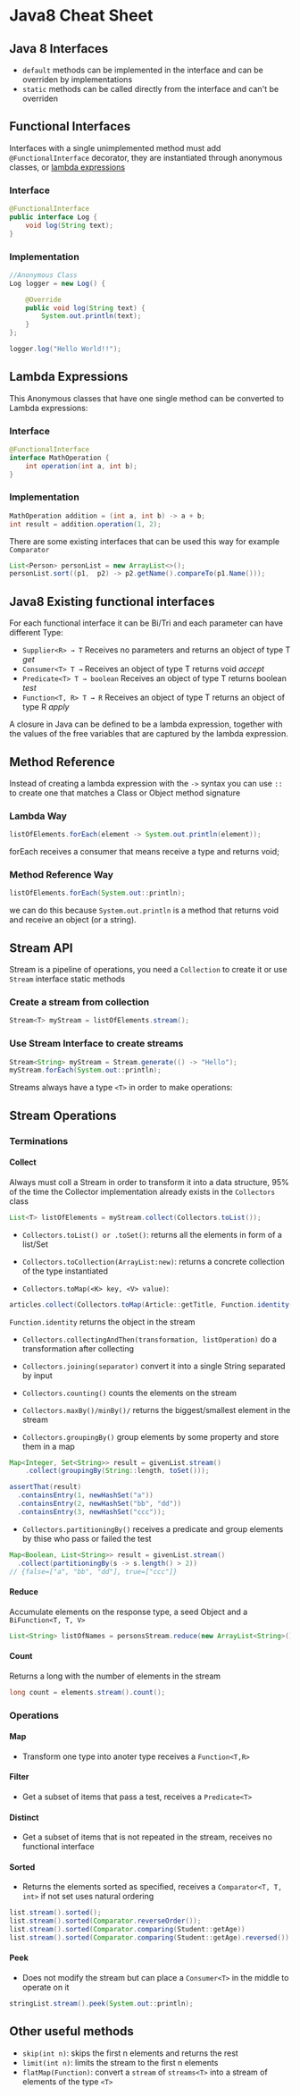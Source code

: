 # Java8 Cheat Sheet

## Java 8 Interfaces

- `default` methods can be implemented in the interface and can be overriden by implementations
- `static` methods can be called directly from the interface and can't be overriden

## Functional Interfaces

Interfaces with a single unimplemented method must add `@FunctionalInterface` decorator, they are instantiated through anonymous classes, or [lambda expressions](#lambda-expressions)

### Interface
```java
@FunctionalInterface
public interface Log {
    void log(String text);
}
```

### Implementation
```java
//Anonymous Class
Log logger = new Log() {

    @Override
    public void log(String text) {
        System.out.println(text);
    }
};

logger.log("Hello World!!");
```

## Lambda Expressions

This Anonymous classes that have one single method can be converted to Lambda expressions:

### Interface
```java
@FunctionalInterface
interface MathOperation {
    int operation(int a, int b);
}
```

### Implementation
```java
MathOperation addition = (int a, int b) -> a + b;
int result = addition.operation(1, 2);
```

There are some existing interfaces that can be used this way for example `Comparator`

```java
List<Person> personList = new ArrayList<>();
personList.sort((p1,  p2) -> p2.getName().compareTo(p1.Name()));
```

## Java8 Existing functional interfaces

For each functional interface it can be Bi/Tri and each parameter can have different Type:

- `Supplier<R> → T` Receives no parameters and returns an object of type T *get*
- `Consumer<T> T →` Receives an object of type T returns void *accept*
- `Predicate<T> T → boolean` Receives an object of type T returns boolean *test*
- `Function<T, R> T	→ R` Receives an object of type T returns an object of type R *apply*


A closure in Java can be defined to be a lambda expression, together with the values of the free variables that are captured by the lambda expression.


## Method Reference

Instead of creating a lambda expression with the `->` syntax you can use `::` to create one that matches a Class or Object method signature

### Lambda Way
```java
listOfElements.forEach(element -> System.out.println(element));
```

forEach receives a consumer that means receive a type and returns void;

### Method Reference Way
```java
listOfElements.forEach(System.out::println);
```

we can do this because `System.out.println` is a method that returns void and receive an object (or a string).

## Stream API

Stream is a pipeline of operations, you need a `Collection` to create it or use `Stream` interface static methods

### Create a stream from collection
```java
Stream<T> myStream = listOfElements.stream();
```

### Use Stream Interface to create streams
```java
Stream<String> myStream = Stream.generate(() -> "Hello");
myStream.forEach(System.out::println);
```

Streams always have a type `<T>` in order to make operations:

## Stream Operations

### Terminations

#### Collect
Always must coll a Stream in order to transform it into a data structure, 95% of the time the Collector implementation already exists in the `Collectors` class

```java
List<T> listOfElements = myStream.collect(Collectors.toList());
```

- `Collectors.toList() or .toSet()`: returns all the elements in form of a list/Set

- `Collectors.toCollection(ArrayList:new)`: returns a concrete collection of the type instantiated

- `Collectors.toMap(<K> key, <V> value)`:

```java
articles.collect(Collectors.toMap(Article::getTitle, Function.identity()));
```

  `Function.identity` returns the object in the stream

- `Collectors.collectingAndThen(transformation, listOperation)` do a transformation after collecting

- `Collectors.joining(separator)` convert it into a single String separated by input

- `Collectors.counting()` counts the elements on the stream

- `Collectors.maxBy()/minBy()/` returns the biggest/smallest element in the stream

- `Collectors.groupingBy()` group elements by some property and store them in a map

```java
Map<Integer, Set<String>> result = givenList.stream()
    .collect(groupingBy(String::length, toSet()));

assertThat(result)
  .containsEntry(1, newHashSet("a"))
  .containsEntry(2, newHashSet("bb", "dd"))
  .containsEntry(3, newHashSet("ccc"));
```

- `Collectors.partitioningBy()` receives a predicate and group elements by thise who pass or failed the test

```java
Map<Boolean, List<String>> result = givenList.stream()
  .collect(partitioningBy(s -> s.length() > 2))
// {false=["a", "bb", "dd"], true=["ccc"]}
```

#### Reduce

Accumulate elements on the response type, a seed Object and a `BiFunction<T, T, V>`

```java
List<String> listOfNames = personsStream.reduce(new ArrayList<String>(), (accumulator, person) -> accumulator.add(person.getName()));
```

#### Count

Returns a long with the number of elements in the stream

```java
long count = elements.stream().count();
```

### Operations

#### Map

- Transform one type into anoter type receives a `Function<T,R>`

#### Filter

- Get a subset of items that pass a test, receives a `Predicate<T>`

#### Distinct

- Get a subset of items that is not repeated in the stream, receives no functional interface

#### Sorted

- Returns the elements sorted as specified, receives a `Comparator<T, T, int>` if not set uses natural ordering

```java
list.stream().sorted();
list.stream().sorted(Comparator.reverseOrder());
list.stream().sorted(Comparator.comparing(Student::getAge))
list.stream().sorted(Comparator.comparing(Student::getAge).reversed())
```

#### Peek

- Does not modify the stream but can place a `Consumer<T>` in the middle to operate on it

```java
stringList.stream().peek(System.out::println);
```

## Other useful methods

- `skip(int n)`: skips the first n elements and returns the rest
- `limit(int n)`: limits the stream to the first n elements
- `flatMap(Function)`: convert a `stream` of `streams<T>` into a stream of elements of the type `<T>`
